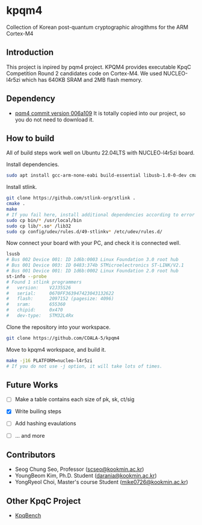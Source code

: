 # kpqm4
Collection of Korean post-quantum cryptographic alrogithms for the ARM Cortex-M4

## Introduction
This project is inpired by pqm4 project.
KPQM4 provides executable KpqC Competition Round 2 candidates code on Cortex-M4.
We used NUCLEO-l4r5zi which has 640KB SRAM and 2MB flash memory.

## Dependency
- [pqm4 commit version 006a109](https://github.com/mupq/pqm4/tree/006a1098d2a4a117f10a026c711658c39b102fdd)
It is totally copied into our project, so you do not need to download it.

## How to build
All of build steps work well on Ubuntu 22.04LTS with NUCLEO-l4r5zi board.

Install dependencies.
```bash
sudo apt install gcc-arm-none-eabi build-essential libusb-1.0-0-dev cmake make python3-pip
```

Install stlink.
```bash
git clone https://github.com/stlink-org/stlink .
cmake .
make
# If you fail here, install additional dependencies according to error message.
sudo cp bin/* /usr/local/bin
sudo cp lib/*.so* /lib32
sudo cp config/udev/rules.d/49-stlinkv* /etc/udev/rules.d/
```

Now connect your board with your PC, and check it is connected well.
```bash
lsusb
# Bus 002 Device 001: ID 1d6b:0003 Linux Foundation 3.0 root hub
# Bus 001 Device 003: ID 0483:374b STMicroelectronics ST-LINK/V2.1
# Bus 001 Device 001: ID 1d6b:0002 Linux Foundation 2.0 root hub
st-info --probe
# Found 1 stlink programmers
#   version:    V2J35S26
#   serial:     0670FF363947423043132622
#   flash:      2097152 (pagesize: 4096)
#   sram:       655360
#   chipid:     0x470
#   dev-type:   STM32L4Rx
```

Clone the repository into your workspace.
```bash
git clone https://github.com/COALA-5/kpqm4
```

Move to kpqm4 workspace, and build it.
```bash
make -j16 PLATFORM=nucleo-l4r5zi
# If you do not use -j option, it will take lots of times.
```



## Future Works
- [ ] Make a table contains each size of pk, sk, ct/sig
- [X] Write builing steps
- [ ] Add hashing evaulations
- [ ] ... and more



## Contributors
* Seog Chung Seo, Professor (scseo@kookmin.ac.kr)
* YoungBeom Kim, Ph.D. Student (darania@kookmin.ac.kr)
* YongRyeol Choi, Master's course Student (mike0726@kookmin.ac.kr)

## Other KpqC Project
- [KpqBench](https://github.com/kpqclib/kpqclib)